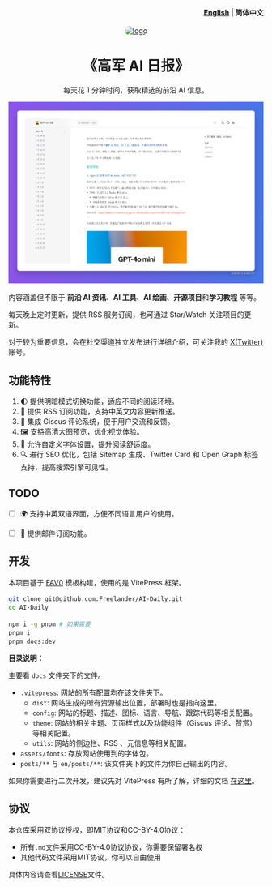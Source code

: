 <h4 align="right"><a href="./README.md">English</a> | <strong>简体中文</strong></h4>

<div align="center">

<a href="https://daily.gojun.me" target="blank">
  <img src="https://cdn.jsdelivr.net/gh/freelander/oss@master/img/icon-512x512.png" height="100px" alt="logo" style="max-width: 100%;border-radius: 20px"/>
</a>

# 《高军 AI 日报》

每天花 1 分钟时间，获取精选的前沿 AI 信息。

![demo](./images/demo.png)

</div>


内容涵盖但不限于 **前沿 AI 资讯**、**AI 工具**、**AI 绘画**、**开源项目**和**学习教程** 等等。

每天晚上定时更新，提供 RSS 服务订阅，也可通过 Star/Watch 关注项目的更新。

对于较为重要信息，会在社交渠道独立发布进行详细介绍，可关注我的 [X(Twitter)](https://x.com/GoJun315) 账号。


## 功能特性


1. 🌓 提供明暗模式切换功能，适应不同的阅读环境。
2. 📡 提供 RSS 订阅功能，支持中英文内容更新推送。
3. 💬 集成 Giscus 评论系统，便于用户交流和反馈。
4. 🖼️ 支持高清大图预览，优化视觉体验。
5. 📜 允许自定义字体设置，提升阅读舒适度。
6. 🔍 进行 SEO 优化，包括 Sitemap 生成、Twitter Card 和 Open Graph 标签支持，提高搜索引擎可见性。

## TODO

- [ ] 🌍 支持中英双语界面，方便不同语言用户的使用。
- [ ] 📧 提供邮件订阅功能。


## 开发

本项目基于 [FAV0](https://github.com/Justin3go/FAV0) 模板构建，使用的是 VitePress 框架。

```bash
git clone git@github.com:Freelander/AI-Daily.git
cd AI-Daily

npm i -g pnpm # 如果需要
pnpm i
pnpm docs:dev
```

**目录说明：**

主要看 `docs` 文件夹下的文件。

- `.vitepress`: 网站的所有配置均在该文件夹下。
  - `dist`: 网站生成的所有资源输出位置，部署时也是指向这里。
  - `config`: 网站的标题、描述、图标、语言、导航、跟踪代码等相关配置。
  - `theme`: 网站的相关主题、页面样式以及功能组件（Giscus 评论、赞赏）等相关配置。
  - `utils`: 网站的侧边栏、RSS 、元信息等相关配置。
- `assets/fonts`: 存放网站使用到的字体包。
- `posts/**` 与 `en/posts/**`: 该文件夹下的文件为你自己输出的内容。

如果你需要进行二次开发，建议先对 VitePress 有所了解，详细的文档 [在这里](https://vitepress.dev/zh/)。

## 协议

本仓库采用双协议授权，即MIT协议和CC-BY-4.0协议：

- 所有`.md`文件采用CC-BY-4.0协议协议，你需要保留署名权
- 其他代码文件采用MIT协议，你可以自由使用

具体内容请查看[LICENSE](./LICENSE)文件。
